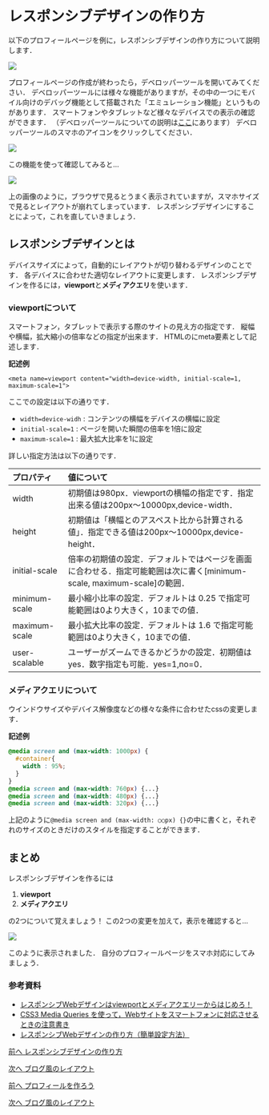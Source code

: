# レスポンシブデザインの作り方

以下のプロフィールページを例に，レスポンシブデザインの作り方について説明します．

![](images/how_to_design_responsively/1.png)

プロフィールページの作成が終わったら，デベロッパーツールを開いてみてください．
デベロッパーツールには様々な機能がありますが，その中の一つにモバイル向けのデバッグ機能として搭載された「エミュレーション機能」というものがあります．
スマートフォンやタブレットなど様々なデバイスでの表示の確認ができます．
（デベロッパーツールについての説明は<a href="./../../common/dev_tool.md" target="_blank">ここ</a>にあります）
デベロッパーツールのスマホのアイコンをクリックしてください．

![](images/how_to_design_responsively/4.png)

この機能を使って確認してみると...

![](images/how_to_design_responsively/3.png)

上の画像のように，ブラウザで見るとうまく表示されていますが，スマホサイズで見るとレイアウトが崩れてしまっています．
レスポンシブデザインにすることによって，これを直していきましょう．

## レスポンシブデザインとは

デバイスサイズによって，自動的にレイアウトが切り替わるデザインのことです．
各デバイスに合わせた適切なレイアウトに変更します．
レスポンシブデザインを作るには，**viewport**と**メディアクエリ**を使います．

### viewportについて

スマートフォン，タブレットで表示する際のサイトの見え方の指定です．
縦幅や横幅，拡大縮小の倍率などの指定が出来ます．
HTMLのにmeta要素として記述します．

**記述例**

`<meta name=viewport content="width=device-width, initial-scale=1, maximum-scale=1">`

ここでの設定は以下の通りです．

* `width=device-widh` : コンテンツの横幅をデバイスの横幅に設定
* `initial-scale=1` : ページを開いた瞬間の倍率を1倍に設定
* `maximum-scale=1` : 最大拡大比率を1に設定

詳しい指定方法は以下の通りです．

| プロパティ     | 値について |
|:-------------|:------------|
|width         | 初期値は980px．viewportの横幅の指定です．指定出来る値は200px〜10000px,device-width．|
|height        | 初期値は「横幅とのアスペスト比から計算される値」．指定できる値は200px〜10000px,device-height．|
|initial-scale |倍率の初期値の設定．デフォルトではページを画面に合わせる．指定可能範囲は次に書く[minimum-scale, maximum-scale]の範囲．|
|minimum-scale | 最小縮小比率の設定．デフォルトは 0.25 で指定可能範囲は0より大きく，10までの値．|
|maximum-scale | 最小拡大比率の設定．デフォルトは 1.6 で指定可能範囲は0より大きく，10までの値．|
|user-scalable | ユーザーがズームできるかどうかの設定．初期値はyes．数字指定も可能．yes=1,no=0．|

### メディアクエリについて

ウインドウサイズやデバイス解像度などの様々な条件に合わせたcssの変更します．

**記述例**

```css
@media screen and (max-width: 1000px) {
  #container{
    width : 95%;
  }
}
@media screen and (max-width: 760px) {...}
@media screen and (max-width: 480px) {...}
@media screen and (max-width: 320px) {...}
```

上記のように```@media screen and (max-width: ○○px) {}```の中に書くと，それぞれのサイズのときだけのスタイルを指定することができます．

## まとめ

レスポンシブデザインを作るには

1. **viewport**
1. **メディアクエリ**

の2つについて覚えましょう！
この2つの変更を加えて，表示を確認すると...

![](images/how_to_design_responsively/2.png)

このように表示されました．
自分のプロフィールページをスマホ対応にしてみましょう．


### 参考資料
* [レスポンシブWebデザインはviewportとメディアクエリーからはじめろ！](https://web.archive.org/web/20140725140332/http://barktoimagine.com/web/846)
* [CSS3 Media Queries を使って，Webサイトをスマートフォンに対応させるときの注意書き](http://webdesignrecipes.com/web-design-for-mobile-with-css3-media-queries)
* [レスポンシブWebデザインの作り方（簡単設定方法）](http://webdesignerwork.jp/web/responsivewebdesign/)
 
[前へ レスポンシブデザインの作り方](../02/how_to_design_responsively.md)
 
[次へ ブログ風のレイアウト](../03/basic_bloglike_layout.md)
 
[前へ プロフィールを作ろう](../../spring/01/profile.md)
 
[次へ ブログ風のレイアウト](../../spring/03/basic_bloglike_layout.md)
